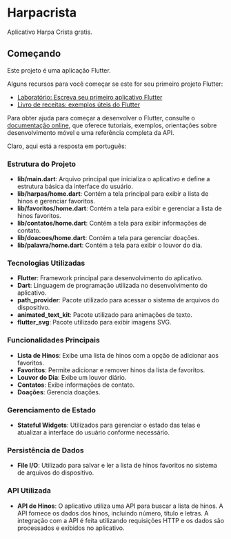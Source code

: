 # Harpacrista

Aplicativo Harpa Crista gratis.

## Começando

Este projeto é uma aplicação Flutter.

Alguns recursos para você começar se este for seu primeiro projeto Flutter:

- [Laboratório: Escreva seu primeiro aplicativo Flutter](https://docs.flutter.dev/get-started/codelab)
- [Livro de receitas: exemplos úteis do Flutter](https://docs.flutter.dev/cookbook)

Para obter ajuda para começar a desenvolver o Flutter, consulte o
[documentação online](https://docs.flutter.dev/), que oferece tutoriais,
exemplos, orientações sobre desenvolvimento móvel e uma referência completa da API.

Claro, aqui está a resposta em português:

### Estrutura do Projeto

- **lib/main.dart**: Arquivo principal que inicializa o aplicativo e define a estrutura básica da interface do usuário.
- **lib/harpas/home.dart**: Contém a tela principal para exibir a lista de hinos e gerenciar favoritos.
- **lib/favoritos/home.dart**: Contém a tela para exibir e gerenciar a lista de hinos favoritos.
- **lib/contatos/home.dart**: Contém a tela para exibir informações de contato.
- **lib/doacoes/home.dart**: Contém a tela para gerenciar doações.
- **lib/palavra/home.dart**: Contém a tela para exibir o louvor do dia.

### Tecnologias Utilizadas

- **Flutter**: Framework principal para desenvolvimento do aplicativo.
- **Dart**: Linguagem de programação utilizada no desenvolvimento do aplicativo.
- **path_provider**: Pacote utilizado para acessar o sistema de arquivos do dispositivo.
- **animated_text_kit**: Pacote utilizado para animações de texto.
- **flutter_svg**: Pacote utilizado para exibir imagens SVG.

### Funcionalidades Principais

- **Lista de Hinos**: Exibe uma lista de hinos com a opção de adicionar aos favoritos.
- **Favoritos**: Permite adicionar e remover hinos da lista de favoritos.
- **Louvor do Dia**: Exibe um louvor diário.
- **Contatos**: Exibe informações de contato.
- **Doações**: Gerencia doações.

### Gerenciamento de Estado

- **Stateful Widgets**: Utilizados para gerenciar o estado das telas e atualizar a interface do usuário conforme necessário.

### Persistência de Dados

- **File I/O**: Utilizado para salvar e ler a lista de hinos favoritos no sistema de arquivos do dispositivo.

### API Utilizada

- **API de Hinos**: O aplicativo utiliza uma API para buscar a lista de hinos. A API fornece os dados dos hinos, incluindo número, título e letras. A integração com a API é feita utilizando requisições HTTP e os dados são processados e exibidos no aplicativo.
